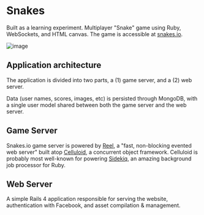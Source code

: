 Snakes
==========

Built as a learning experiment.  Multiplayer "Snake" game using Ruby, WebSockets, and HTML canvas.  The game is accessible at [snakes.io](http://snakes.io).

![image](https://f.cloud.github.com/assets/2391584/2122393/8ffed8a0-920d-11e3-99e1-1c758e6ff5f1.png)


## Application architecture

The application is divided into two parts, a (1) game server, and a (2) web server.  

Data (user names, scores, images, etc) is persisted through MongoDB, with a single user model shared between both the game server and the web server.


## Game Server
Snakes.io game server is powered by [Reel](https://github.com/celluloid/reel), a "fast, non-blocking evented web server" built atop [Celluloid](https://github.com/celluloid/celluloid), a concurrent object framework.  Celluloid is probably most well-known for powering [Sidekiq](https://github.com/mperham/sidekiq), an amazing background job processor for Ruby.

## Web Server
A simple Rails 4 application responsible for serving the website, authentication with Facebook, and asset compilation & management.
